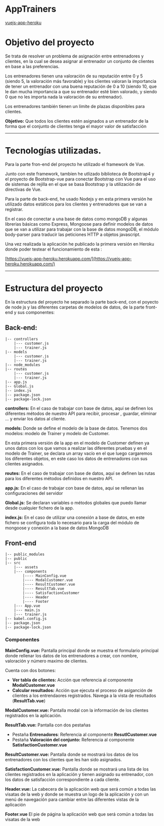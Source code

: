 # AppTrainers

[vuejs-app-heroku](https://vuejs-app-heroku.herokuapp.com/)

# Objetivo del proyecto

Se trata de resolver un problema de asignación entre entrenadores y clientes, en la cual se desea asignar al entrenador un conjunto de clientes en base a las preferencias.

Los entrenadores tienen una valoración de su reputación entre 0 y 5 (siendo 5, la valoración más favorable) y los clientes valoran la importancia de tener un entrenador con una buena reputación de 0 a 10 (siendo 10, que le dan mucha importancia a que su entrenador esté bien valorado, y siendo 0 que no les importa nada la valoración de su entrenador). 

Los entrenadores también tienen un límite de plazas disponibles para clientes. 

**Objetivo:** Que todos los clientes estén asignados a un entrenador de la forma que el
conjunto de clientes tenga el mayor valor de satisfacción

---

# Tecnologías utilizadas.

Para la parte fron-end del proyecto he utilizado el framework de Vue.

Junto con este framework, tambíen he utlizado biblioteca de Bootstrap4 y el proyecto de Bootstrap-vue para conectar Bootstrap con Vue para el uso de sistemas de rejilla en el que se basa Bootstrap y la utilización de directivas de Vue. 

Para la parte de back-end, he usado Nodejs y en esta primera versión he utilizado datos estáticos para los clientes y entrenadores que se van a registrar.

En el caso de conectar a una base de datos como mongoDB y algunas librerias básicas como  Express, Mongoose para definir modelos de datos que se van a utilizar para trabajar con la base de datos mongoDB, el módulo body-parser para traducir las peticiones HTTP a objetos javascript.

Una vez realizada la aplicación he publicado la primera  versión en Heroku donde poder testear el funcionamiento de esta :

[https://vuejs-app-heroku.herokuapp.com/](https://vuejs-app-heroku.herokuapp.com/)

---

# Estructura del proyecto

En la estructura del proyecto he separado la parte back-end, con el poyecto de node js y las diferentes carpetas de modelos de datos, de la parte front-end y sus componentes:

## Back-end:

```
|-- controllers
	|--- customer.js
	|--- trainer.js
|-- models
	|--- customer.js
	|--- trainer.js
|-- node_modules
|-- routes
	|--- customer.js
	|--- trainer.js
|-- app.js
|-- Global.js
|-- index.js
|-- package.json
|-- package-lock.json
```

**controllers:** En el caso de trabajar con base de datos, aquí se definen los diferentes métodos de nuestro API para recibir, procesar , guardar, eliminar ... y enviar los datos al cliente. 

**models:** Donde se define el modelo de la base de datos. Tenemos dos modelos: modelo de Trainer y modelo de Customer. 

En esta primera versión de la app en el modelo de Customer definen ya unos datos con los que vamos a realizar las diferentes pruebas y en el modelo de Trainer, se declara un array vacío en el que luego cargaremos los diferentes objetos, en este caso los datos de entrenadores con sus clientes asignados.

**routes:**  En el caso de trabajar con base de datos, aquí se definen las rutas para los diferentes métodos definidos en nuestro API.

**app.js:** En el caso de trabajar con base de datos, aquí se rellenan las configuraciones del servidor

**Global.js:** Se declaran variables o métodos globales que puedo llamar desde cualquier fichero de la app.

**index.js:**  En el caso de utilizar una conexión a base de datos, en este fichero se configura toda lo necesario para la carga del módulo de mongoose y conexión a la base de datos MongoDB 

## Front-end

```
|-- public_modules
|-- public
|-- src
	|--- assets
	|--- components
		|---- MainConfig.vue
		|---- ModalCustomer.vue
		|---- ResultCustomer.vue
		|---- ResultTab.vue
		|---- SatisfactionCustomer
		|---- Header
		|---- Footer
	|--- App.vue
	|--- main.js
	|--- trainer.js
|-- babel.config.js
|-- package.json
|-- package-lock.json
```

### Componentes

**MainConfig.vue:** Pantalla principal donde se muestra el formulario principal donde rellenar los datos de los entrenadores a  crear, con nombre, valoración y número maximo de clientes.

Cuenta con dos botones: 

- **Ver tabla de clientes:** Acción que referencia al componente **ModalCustomer.vue**
- **Calcular resultados:** Acción que ejecuta el proceso de asiganción de clientes a los entrendaores registrados. Navega a la vista de resultados (**ResultTab.vue**)

**ModalCustomer.vue:** Pantalla modal con la información de los clientes registrados en la aplicación.

**ResultTab.vue:** Pantalla con dos pestañas

- Pestaña **Entrenadores**: Referencia al componente **ResutlCustomer.vue**
- Pestaña **Valoración del conjunto:** Referencia al componente **SatisfactionCustomer.vue**

**ResultCustomer.vue:** Pantalla donde se mostrará los datos de los entrenadores con los clientes que les han sido asignados.

**SatisfactionCustomer.vue:** Pantalla donde se mostrará una lista de los clientes registrados en la aplicación y tienen asignado su entrenador, con los datos de satisfacción correspondiente a cada cliente.

**Header.vue:** La cabecera de la aplicación web que será común a todas las visatas de la web y donde se muestra un logo de la  aplicación y con un menú de navegación para cambiar entre las diferentes vistas de la aplicación

**Footer.vue** El pie de página la aplicación web que será común a todas las visatas de la web